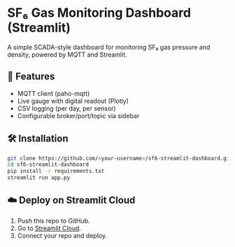 # SF₆ Gas Monitoring Dashboard (Streamlit)

A simple SCADA-style dashboard for monitoring SF₆ gas pressure and density,
powered by MQTT and Streamlit.

## 🚀 Features
- MQTT client (paho-mqtt)
- Live gauge with digital readout (Plotly)
- CSV logging (per day, per sensor)
- Configurable broker/port/topic via sidebar

## 🛠️ Installation

```bash
git clone https://github.com/<your-username>/sf6-streamlit-dashboard.git
cd sf6-streamlit-dashboard
pip install -r requirements.txt
streamlit run app.py
```

## ☁️ Deploy on Streamlit Cloud
1. Push this repo to GitHub.  
2. Go to [Streamlit Cloud](https://streamlit.io/cloud).  
3. Connect your repo and deploy.  
